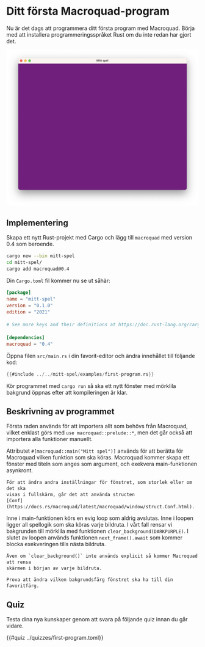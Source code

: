 # Ditt första Macroquad-program

Nu är det dags att programmera ditt första program med Macroquad. Börja med
att installera programmeringsspråket Rust om du inte redan har gjort det.

![Screenshot](images/first-program.png#center)

## Implementering

Skapa ett nytt Rust-projekt med Cargo och lägg till `macroquad` med version
0.4 som beroende.

```sh
cargo new --bin mitt-spel
cd mitt-spel/
cargo add macroquad@0.4
```

Din `Cargo.toml` fil kommer nu se ut såhär:

```toml
[package]
name = "mitt-spel"
version = "0.1.0"
edition = "2021"

# See more keys and their definitions at https://doc.rust-lang.org/cargo/reference/manifest.html

[dependencies]
macroquad = "0.4"
```

Öppna filen `src/main.rs` i din favorit-editor och ändra innehållet till
följande kod:

```rust
{{#include ../../mitt-spel/examples/first-program.rs}}
```

Kör programmet med `cargo run` så ska ett nytt fönster med mörklila bakgrund
öppnas efter att kompileringen är klar.

## Beskrivning av programmet

Första raden används för att importera allt som behövs från Macroquad, vilket
enklast görs med `use macroquad::prelude::*`, men det går också att importera
alla funktioner manuellt.

Attributet `#[macroquad::main("Mitt spel")]` används för att berätta för
Macroquad vilken funktion som ska köras. Macroquad kommer skapa ett fönster
med titeln som anges som argument, och exekvera main-funktionen asynkront.

```admonish info
För att ändra andra inställningar för fönstret, som storlek eller om det ska
visas i fullskärm, går det att använda structen
[Conf](https://docs.rs/macroquad/latest/macroquad/window/struct.Conf.html).
```

Inne i main-funktionen körs en evig loop som aldrig avslutas. Inne i loopen
ligger all spellogik som ska köras varje bildruta. I vårt fall rensar vi
bakgrunden till mörklila med funktionen `clear_background(DARKPURPLE)`. I
slutet av loopen används funktionen `next_frame().await` som kommer blocka
exekveringen tills nästa bildruta.

```admonish note title="Notera" 
Även om `clear_background()` inte används explicit så kommer Macroquad att rensa
skärmen i början av varje bildruta.
```

```admonish tip title="Utmaning" class="challenge"
Prova att ändra vilken bakgrundsfärg fönstret ska ha till din favoritfärg.
```

## Quiz

Testa dina nya kunskaper genom att svara på följande quiz innan du går vidare.

{{#quiz ../quizzes/first-program.toml}}
